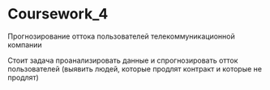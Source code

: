 # Coursework_4
Прогнозирование оттока пользователей телекоммуникационной компании

Cтоит задача проанализировать данные и спрогнозировать отток пользователей (выявить людей, которые продлят контракт и которые не продлят)
